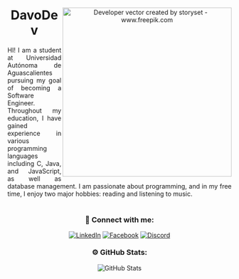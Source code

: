 <div align="center">
  <img align="right" alt="Developer vector created by storyset - www.freepik.com" height="380"
    src="https://cdn-icons-png.freepik.com/512/7783/7783107.png">
  
  <h1>DavoDev</h1>
  
  <p align="justify" style="margin-bottom: 30px">
    HI! I am a student at Universidad Autónoma de Aguascalientes pursuing my goal of becoming a
    Software Engineer. Throughout my education, I have gained experience in various programming languages including C,
    Java, and JavaScript, as well as database management. I am passionate about programming, and in my free time, I
    enjoy two major hobbies: reading and listening to music.
  </p>

  <h3 style="margin-top: 40px">📱 Connect with me:</h3>
  
  [![LinkedIn](https://img.shields.io/badge/LinkedIn-%23E31C25?style=flat-square&logo=linkedin&logoColor=white)](https://www.linkedin.com/in/tu-perfil)
  [![Facebook](https://img.shields.io/badge/Facebook-%23E31C25?style=flat-square&logo=facebook&logoColor=white)](https://www.instagram.com/tu-perfil)
  [![Discord](https://img.shields.io/badge/Discord-%23E31C25?style=flat-square&logo=discord&logoColor=white)](https://www.discord.com/tu-perfil)

  <h3 style="margin-top: 20px">⚙️ GitHub Stats:</h3>
  
  ![GitHub Stats](https://github-readme-stats.vercel.app/api?username=DavoDev-Hub&show_icons=true&theme=onedark)
</div>
